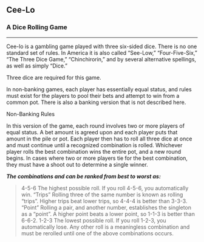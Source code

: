 ## Cee-Lo
### A Dice Rolling Game
___
Cee-lo is a gambling game played with three six-sided dice. There is no one standard set of rules. In America it is also called “See-Low,” “Four-Five-Six,” “The Three Dice Game,” “Chinchirorin,” and by several alternative spellings, as well as simply “Dice.”  

Three dice are required for this game.  

In non-banking games, each player has essentially equal status, and rules must exist for the players to pool their bets and attempt to win from a common pot.  There is also a banking version that is not described here.  

Non-Banking Rules  

In this version of the game, each round involves two or more players of equal status. A bet amount is agreed upon and each player puts that amount in the pile or pot. Each player then has to roll all three dice at once and must continue until a recognized combination is rolled. Whichever player rolls the best combination wins the entire pot, and a new round begins. In cases where two or more players tie for the best combination, they must have a shoot out to determine a single winner.  

***The combinations and can be ranked from best to worst as:***  

>4-5-6
The highest possible roll. If you roll 4-5-6, you automatically win.
“Trips”
Rolling three of the same number is known as rolling “trips”. Higher trips beat lower trips, so 4-4-4 is better than 3-3-3.
“Point”
Rolling a pair, and another number, establishes the singleton as a “point”. A higher point beats a lower point, so 1-1-3 is better than 6-6-2.
1-2-3
The lowest possible roll. If you roll 1-2-3, you automatically lose.
Any other roll is a meaningless combination and must be rerolled until one of the above combinations occurs.
